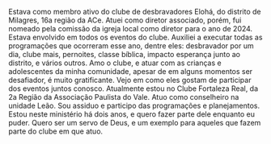 Estava como membro ativo do clube de desbravadores Elohá, do distrito de Milagres, 16a região da ACe.
Atuei como diretor associado, porém, fui nomeado pela comissão da igreja local como diretor para o ano de 2024.
Estava envolvido em todos os eventos do clube. 
Auxiliei a executar todas as programações que ocorreram esse ano, dentre eles: desbravador por um dia, clube mais, pernoites, classe bíblica, impacto esperança junto ao distrito, e vários outros.
Amo o clube, e atuar com as crianças e adolescentes da minha comunidade, apesar de em alguns momentos ser desafiador, é muito gratificante. Vejo em como eles gostam de participar dos eventos juntos conosco.
Atualmente estou no Clube Fortaleza Real, da 2a Região da Associação Paulista do Vale. Atuo como conselheiro na unidade Leão. Sou assiduo e participo das programações e planejamentos.
Estou neste ministério há dois anos, e quero fazer parte dele enquanto eu puder. Quero ser um servo de Deus, e um exemplo para aqueles que fazem parte do clube em que atuo.
